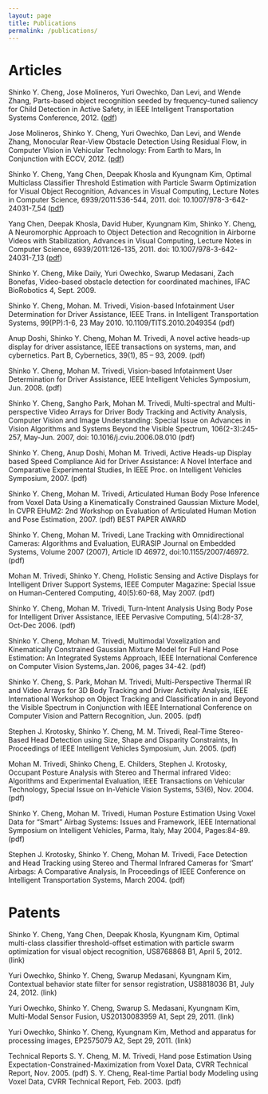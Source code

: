 ```yaml
---
layout: page
title: Publications
permalink: /publications/
---
```


# Articles

Shinko Y. Cheng, Jose Molineros, Yuri Owechko, Dan Levi, and Wende Zhang, Parts-based object recognition seeded by frequency-tuned saliency for Child Detection in Active Safety, in IEEE Intelligent Transportation Systems Conference, 2012. ([pdf](pubs/cheng-2012-i-parts-based_object_recognition_seeded_by_frequency-tuned_saliency_for_child_detection_in_active_safety.pdf))

Jose Molineros, Shinko Y. Cheng, Yuri Owechko, Dan Levi, and Wende Zhang, Monocular Rear-View Obstacle Detection Using Residual Flow, in Computer VIsion in Vehicular Technology: From Earth to Mars, In Conjunction with ECCV, 2012. ([pdf](pubs/molineros-2012-c-monocular_rear-view_obstacle_detection_using_residual_flow.pdf))

Shinko Y. Cheng, Yang Chen, Deepak Khosla and Kyungnam Kim, Optimal Multiclass Classifier Threshold Estimation with Particle Swarm Optimization for Visual Object Recognition, Advances in Visual Computing, Lecture Notes in Computer Science, 6939/2011:536-544, 2011. doi: 10.1007/978-3-642-24031-7_54 ([pdf](pubs/cheng-2011-i-optimal_multiclass_classifier_threshold_estimation_with_particle_swarm_optimization_for_visual_object_recognition.pdf))

Yang Chen, Deepak Khosla, David Huber, Kyungnam Kim, Shinko Y. Cheng, A Neuromorphic Approach to Object Detection and Recognition in Airborne Videos with Stabilization, Advances in Visual Computing, Lecture Notes in Computer Science, 6939/2011:126-135, 2011. doi: 10.1007/978-3-642-24031-7_13 ([pdf](pubs/chen-2011-a-a_neuromorphic_approach_to_object_detection_and_recognition_in_airborne_videos_with_stabilization.pdf))

Shinko Y. Cheng, Mike Daily, Yuri Owechko, Swarup Medasani, Zach Bonefas, Video-based obstacle detection for coordinated machines, IFAC BioRobotics 4, Sept. 2009. 

Shinko Y. Cheng, Mohan. M. Trivedi, Vision-based Infotainment User Determination for Driver Assistance, IEEE Trans. in Intelligent Transportation Systems, 99(PP):1-6, 23 May 2010. 10.1109/TITS.2010.2049354 (pdf)

Anup Doshi, Shinko Y. Cheng, Mohan M. Trivedi, A novel active heads-up display for driver assistance, IEEE transactions on systems, man, and cybernetics. Part B, Cybernetics, 39(1), 85 – 93, 2009. (pdf)

Shinko Y. Cheng, Mohan  M. Trivedi, Vision-based Infotainment User Determination for Driver Assistance, IEEE Intelligent Vehicles Symposium, Jun. 2008. (pdf)

Shinko Y. Cheng, Sangho Park, Mohan  M. Trivedi, Multi-spectral and Multi-perspective Video Arrays for Driver Body Tracking and Activity Analysis, Computer Vision and Image Understanding: Special Issue on Advances in Vision Algorithms and Systems Beyond the Visible Spectrum, 106(2-3):245-257, May-Jun. 2007, doi: 10.1016/j.cviu.2006.08.010 (pdf)

Shinko Y. Cheng, Anup Doshi, Mohan M. Trivedi, Active Heads-up Display based Speed Compliance Aid for Driver Assistance: A Novel Interface and Comparative Experimental Studies, In IEEE Proc. on Intelligent Vehicles Symposium, 2007. (pdf)

Shinko Y. Cheng, Mohan M. Trivedi, Articulated Human Body Pose Inference from Voxel Data Using a Kinematically Constrained Gaussian Mixture Model, In CVPR EHuM2: 2nd Workshop on Evaluation of Articulated Human Motion and Pose Estimation, 2007. (pdf) BEST PAPER AWARD

Shinko Y. Cheng, Mohan M. Trivedi, Lane Tracking with Omnidirectional Cameras: Algorithms and Evaluation, EURASIP Journal on Embedded Systems, Volume 2007 (2007), Article ID 46972, doi:10.1155/2007/46972. (pdf)

Mohan M. Trivedi, Shinko Y. Cheng, Holistic Sensing and Active Displays for Intelligent Driver Support Systems, IEEE Computer Magazine: Special Issue on Human-Centered Computing, 40(5):60-68, May 2007. (pdf)

Shinko Y. Cheng, Mohan  M. Trivedi, Turn-Intent Analysis Using Body Pose for Intelligent Driver Assistance, IEEE Pervasive Computing, 5(4):28-37, Oct-Dec 2006. (pdf)

Shinko Y. Cheng, Mohan  M. Trivedi, Multimodal Voxelization and Kinematically Constrained Gaussian Mixture Model for Full Hand Pose Estimation: An Integrated Systems Approach, IEEE International Conference on Computer Vision Systems,Jan. 2006, pages 34-42. (pdf)

Shinko Y. Cheng, S. Park, Mohan  M. Trivedi, Multi-Perspective Thermal IR and Video Arrays for 3D Body Tracking  and Driver Activity Analysis, IEEE International Workshop on Object Tracking and Classification in and Beyond the Visible Spectrum in Conjunction with IEEE International Conference on Computer Vision and Pattern Recognition, Jun. 2005. (pdf)

Stephen J. Krotosky, Shinko Y. Cheng, M. M. Trivedi, Real-Time Stereo-Based Head Detection using Size, Shape and Disparity Constraints, In Proceedings of IEEE Intelligent Vehicles Symposium, Jun. 2005. (pdf)

Mohan M. Trivedi, Shinko Cheng, E. Childers, Stephen J. Krotosky, Occupant Posture Analysis with Stereo and Thermal infrared Video: Algorithms and Experimental Evaluation, IEEE Transactions on Vehicular Technology, Special Issue on In-Vehicle Vision Systems, 53(6), Nov. 2004. (pdf)

Shinko Y. Cheng, Mohan  M. Trivedi, Human Posture Estimation Using Voxel Data for “Smart” Airbag Systems: Issues and Framework, IEEE International Symposium on Intelligent Vehicles, Parma, Italy, May 2004, Pages:84-89. (pdf)

Stephen  J. Krotosky, Shinko Y. Cheng, Mohan M. Trivedi, Face Detection and Head Tracking using Stereo and Thermal Infrared Cameras for ‘Smart’ Airbags: A Comparative Analysis, In Proceedings of IEEE Conference on Intelligent Transportation Systems, March 2004. (pdf)

# Patents

Shinko Y. Cheng, Yang Chen, Deepak Khosla, Kyungnam Kim, Optimal multi-class classifier threshold-offset estimation with particle swarm optimization for visual object recognition, US8768868 B1, April 5, 2012. (link)

Yuri Owechko, Shinko Y. Cheng, Swarup Medasani, Kyungnam Kim, Contextual behavior state filter for sensor registration, US8818036 B1, July 24, 2012. (link)

Yuri Owechko, Shinko Y. Cheng, Swarup S. Medasani, Kyungnam Kim, Multi-Modal Sensor Fusion, US20130083959 A1, Sept 29, 2011. (link)

Yuri Owechko, Shinko Y. Cheng, Kyungnam Kim, Method and apparatus for processing images, EP2575079 A2, Sept 29, 2011. (link)

Technical Reports
S. Y. Cheng, M. M. Trivedi, Hand pose Estimation Using Expectation-Constrained-Maximization from Voxel Data, CVRR Technical Report, Nov. 2005. (pdf)
S. Y. Cheng, Real-time Partial body Modeling using Voxel Data, CVRR Technical Report, Feb. 2003. (pdf)

